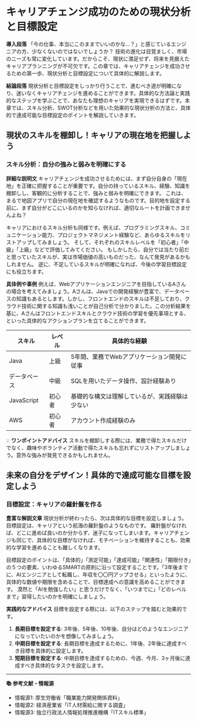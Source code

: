 # キャリアチェンジ成功のための現状分析と目標設定

**導入段落**
「今の仕事、本当にこのままでいいのかな…？」と感じているエンジニアの方、少なくないのではないでしょうか？  技術の進化は目覚ましく、市場のニーズも常に変化しています。だからこそ、現状に満足せず、将来を見据えたキャリアプランニングが不可欠です。この章では、キャリアチェンジを成功させるための第一歩、現状分析と目標設定について具体的に解説します。

**結論段落**
現状分析と目標設定をしっかり行うことで、進むべき道が明確になり、迷いなくキャリアチェンジを進めることができます。具体的な方法論と実践的なステップを学ぶことで、あなたも理想のキャリアを実現できるはずです。本章では、スキル分析、SWOT分析などを用いた効果的な現状分析の方法と、具体的で達成可能な目標設定のポイントを解説していきます。


## 現状のスキルを棚卸し！キャリアの現在地を把握しよう

### スキル分析：自分の強みと弱みを明確にする

**詳細な説明文**
キャリアチェンジを成功させるためには、まず自分自身の「現在地」を正確に把握することが重要です。自分の持っているスキル、経験、知識を棚卸しし、客観的に分析することで、強みと弱みを明確にできます。  これは、まるで地図アプリで自分の現在地を確認するようなものです。目的地を設定する前に、まず自分がどこにいるのかを知らなければ、適切なルートを計画できませんよね？

キャリアにおけるスキル分析も同様です。例えば、プログラミングスキル、コミュニケーション能力、プロジェクトマネジメント経験など、あらゆるスキルをリストアップしてみましょう。  そして、それぞれのスキルレベルを「初心者」「中級」「上級」などで評価してみてください。  もしかしたら、自分では当たり前だと思っていたスキルが、実は市場価値の高いものだった、なんて発見があるかもしれません。  逆に、不足しているスキルが明確になれば、今後の学習目標設定にも役立ちます。

**具体例や事例**
例えば、Webアプリケーションエンジニアを目指しているAさんの場合を考えてみましょう。Aさんは、Javaでの開発経験が豊富で、データベースの知識もあるとします。しかし、フロントエンドのスキルは不足しており、クラウド技術に関する知識も浅いことが自己分析で分かりました。この分析結果を基に、Aさんはフロントエンドスキルとクラウド技術の学習を優先事項とする、といった具体的なアクションプランを立てることができます。

| スキル | レベル | 具体的な経験 |
|---|---|---|
| Java | 上級 | 5年間、業務でWebアプリケーション開発に従事 |
| データベース | 中級 | SQLを用いたデータ操作、設計経験あり |
| JavaScript | 初心者 | 基礎的な構文は理解しているが、実践経験は少ない |
| AWS | 初心者 | アカウント作成経験のみ |


💡 **ワンポイントアドバイス**
スキルを棚卸しする際には、業務で得たスキルだけでなく、趣味やボランティア活動で得たスキルも忘れずにリストアップしましょう。意外な強みが発見できるかもしれません。


## 未来の自分をデザイン！具体的で達成可能な目標を設定しよう

### 目標設定：キャリアの羅針盤を作る

**豊富な解説文章**
現状分析が終わったら、次は具体的な目標を設定しましょう。目標設定は、キャリアという航海の羅針盤のようなものです。 羅針盤がなければ、どこに進めば良いのか分からず、迷子になってしまいます。キャリアチェンジも同じで、具体的な目標がなければ、モチベーションを維持することも、効果的な学習を進めることも難しくなります。

目標設定のポイントは、「具体的」「測定可能」「達成可能」「関連性」「期限付き」の５つの要素、いわゆるSMARTの原則に沿って設定することです。「3年後までに、AIエンジニアとして転職し、年収を〇〇円アップさせる」といったように、具体的な数値や期限を含めることで、目標達成への意識を高めることができます。  漠然と「AIを勉強したい」と思うだけでなく、「いつまでに」「どのレベルまで」習得したいのかを明確にしましょう。

**実践的なアドバイス**
目標を設定する際には、以下のステップを踏むと効果的です。

1. **長期目標を設定する**: 3年後、5年後、10年後、自分はどのようなエンジニアになっていたいのかを想像してみましょう。
2. **中期目標を設定する**: 長期目標を達成するために、1年後、2年後に達成すべき目標を具体的に設定します。
3. **短期目標を設定する**: 中期目標を達成するための、今週、今月、3ヶ月後に達成すべき具体的なタスクを設定します。


---

**📚 参考文献・情報源**
- 情報源1: 厚生労働省「職業能力開発関係資料」
- 情報源2: 経済産業省「IT人材需給に関する調査」
- 情報源3: 独立行政法人情報処理推進機構「ITスキル標準」
